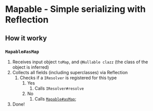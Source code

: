 # Mapable - Simple serializing with Reflection
## How it worky
### `Mapable#asMap`
1. Receives input object `toMap`, and `@Nullable clazz` (the class of the object is inferred)
2. Collects all fields (including superclasses) via Reflection
   1. Checks if a `IResolver` is registered for this type
      1. Yes
         1. Calls `IResolver#resolve`
      2. No
         1. Calls [`Mapable#asMap`](#mapableasmap);
3. Done!